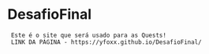# DesafioFinal

     Este é o site que será usado para as Quests!
     LINK DA PÁGINA - https://yfoxx.github.io/DesafioFinal/ 
